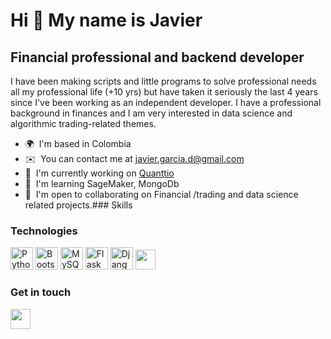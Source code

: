 # Hi 👋 My name is Javier

## Financial professional and backend developer


I have been making scripts and little programs to solve professional needs all my professional life (+10 yrs) but have taken it seriously the last 4 years since I've been working as an independent developer. I have a professional background in finances and I am very interested in data science and algorithmic trading-related themes.

*   🌍  I'm based in Colombia
*   ✉️  You can contact me at [javier.garcia.d@gmail.com](mailto:javier.garcia.d@gmail.com)
*   🚀  I'm currently working on [Quanttio](http://quanttio.com)
*   🧠  I'm learning SageMaker, MongoDb
*   🤝  I'm open to collaborating on Financial /trading and data science related projects.### Skills 


### Technologies

<a href="https://www.python.org/" target="_blank" rel="noreferrer"><img src="https://raw.githubusercontent.com/danielcranney/readme-generator/main/public/icons/skills/python-colored.svg" width="36" height="36" alt="Python" /></a>
<a href="https://getbootstrap.com/" target="_blank" rel="noreferrer"><img src="https://raw.githubusercontent.com/danielcranney/readme-generator/main/public/icons/skills/bootstrap-colored.svg" width="36" height="36" alt="Bootstrap" /></a>
<a href="https://www.mysql.com/" target="_blank" rel="noreferrer"><img src="https://raw.githubusercontent.com/danielcranney/readme-generator/main/public/icons/skills/mysql-colored.svg" width="36" height="36" alt="MySQL" /></a>
<a href="https://flask.palletsprojects.com/en/2.0.x/" target="_blank" rel="noreferrer"><img src="https://raw.githubusercontent.com/danielcranney/readme-generator/main/public/icons/skills/flask-colored.svg" width="36" height="36" alt="Flask" /></a>
<a href="https://www.djangoproject.com/" target="_blank" rel="noreferrer"><img src="https://raw.githubusercontent.com/danielcranney/readme-generator/main/public/icons/skills/django-colored.svg" width="36" height="36" alt="Django" /></a>
<a href="https://www.github.com/javiergarciad" target="_blank" rel="noreferrer"><img src="https://raw.githubusercontent.com/danielcranney/readme-generator/main/public/icons/socials/github.svg" width="32" height="32" /></a>
                 
### Get in touch          
<a href="https://www.linkedin.com/in/jagarciad" target="_blank" rel="noreferrer"><img src="https://raw.githubusercontent.com/danielcranney/readme-generator/main/public/icons/socials/linkedin.svg" width="32" height="32" /></a>



